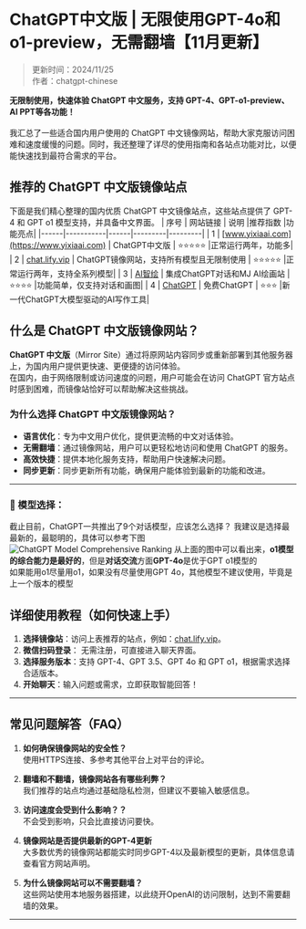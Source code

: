 # ChatGPT中文版 | 无限使用GPT-4o和o1-preview，无需翻墙【11月更新】

> 更新时间：2024/11/25 <br />
> 作者：chatgpt-chinese 

**无限制使用，快速体验 ChatGPT 中文服务，支持 GPT-4、GPT-o1-preview、AI PPT等各功能！** <br />
<br />
我汇总了一些适合国内用户使用的 ChatGPT 中文镜像网站，帮助大家克服访问困难和速度缓慢的问题。同时，我还整理了详尽的使用指南和各站点功能对比，以便能快速找到最符合需求的平台。

## 推荐的 ChatGPT 中文版镜像站点
下面是我们精心整理的国内优质 ChatGPT 中文镜像站点，这些站点提供了 GPT-4 和 GPT o1 模型支持，并具备中文界面。
| 序号 | 网站链接  | 说明 |推荐指数 |功能亮点|
|------|-----------|------|---------|---------|
| 1    | [www.yixiaai.com](https://www.yixiaai.com) | ChatGPT中文版 | ⭐⭐⭐⭐⭐ |正常运行两年，功能多|
| 2    | [chat.lify.vip](https://chat.lify.vip) | ChatGPT镜像网站，支持所有模型且无限制使用 | ⭐⭐⭐⭐⭐ |正常运行两年，支持全系列模型|
| 3    | [AI智绘](https://cgn.lify.vip) | 集成ChatGPT对话和MJ AI绘画站 | ⭐⭐⭐⭐ |功能简单，仅支持对话和画图|
| 4    | [ChatGPT](https://lanjing.ai) | 免费ChatGPT | ⭐⭐⭐ |新一代ChatGPT大模型驱动的AI写作工具|

## 什么是 ChatGPT 中文版镜像网站？

**ChatGPT 中文版**（Mirror Site）通过将原网站内容同步或重新部署到其他服务器上，为国内用户提供更快速、更便捷的访问体验。<br />
在国内，由于网络限制或访问速度的问题，用户可能会在访问 ChatGPT 官方站点时感到困难，而镜像站恰好可以帮助解决这些挑战。

### 为什么选择 ChatGPT 中文版镜像网站？

- **语言优化**：专为中文用户优化，提供更流畅的中文对话体验。
- **无需翻墙**：通过镜像网站，用户可以更轻松地访问和使用 ChatGPT 的服务。
- **高效快捷**：提供本地化服务支持，帮助用户快速解决问题。
- **同步更新**：同步更新所有功能，确保用户能体验到最新的功能和改进。
---

### 🧠 模型选择：

截止目前，ChatGPT一共推出了9个对话模型，应该怎么选择？
我建议是选择最最新的，最聪明的，具体可以参考下图
![ChatGPT Model Comprehensive Ranking](https://github.com/user-attachments/assets/6be55222-5b8b-401d-a51c-b50343ce22c6)
从上面的图中可以看出来，**o1模型的综合能力是最好的**，但是**对话交流**方面**GPT-4o**是优于GPT o1模型的<br />
如果能用o1尽量用o1，如果没有尽量使用GPT 4o，其他模型不建议使用，毕竟是上一个版本的模型

## 详细使用教程（如何快速上手）

1. **选择镜像站**：访问上表推荐的站点，例如：[chat.lify.vip](https://chat.lify.vip)。
2. **微信扫码登录**： 无需注册，可直接进入聊天界面。
3. **选择服务版本**：支持 GPT-4、GPT 3.5、GPT 4o 和 GPT o1，根据需求选择合适版本。
4. **开始聊天**：输入问题或需求，立即获取智能回答！
---

## 常见问题解答（FAQ）

1. **如何确保镜像网站的安全性？**  
   使用HTTPS连接、多参考其他平台上对平台的评论。
   
2. **翻墙和不翻墙，镜像网站各有哪些利弊？**  
   我们推荐的站点均通过基础隐私检测，但建议不要输入敏感信息。
   
3. **访问速度会受到什么影响？？**  
   不会受到影响，只会比直接访问要快。
   
4. **镜像网站是否提供最新的GPT-4更新**  
   大多数优秀的镜像网站都能实时同步GPT-4以及最新模型的更新，具体信息请查看官方网站声明。

5. **为什么镜像网站可以不需要翻墙？**  
   这些网站使用本地服务器搭建，以此绕开OpenAI的访问限制，达到不需要翻墙的效果。
---

